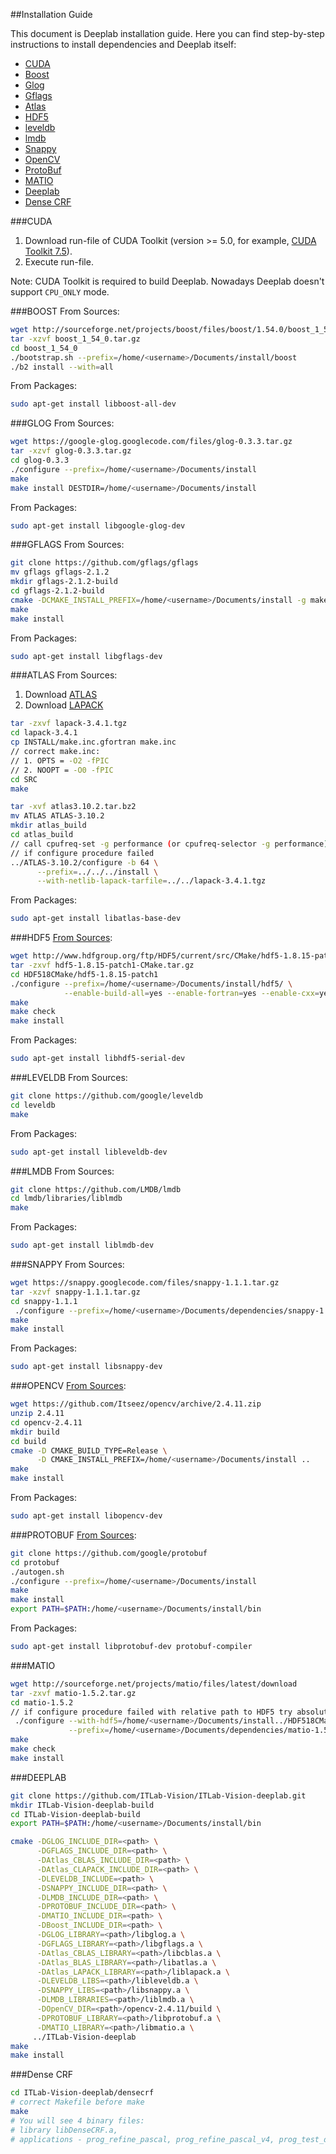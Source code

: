 ##Installation Guide

This document is Deeplab installation guide. Here you can find step-by-step
instructions to install dependencies and Deeplab itself:
- [CUDA](https://github.com/ITLab-Vision/ITLab-Vision-deeplab/blob/installation-guide/InstallationGuide.md#cuda)
- [Boost](https://github.com/ITLab-Vision/ITLab-Vision-deeplab/blob/installation-guide/InstallationGuide.md#boost)
- [Glog](https://github.com/ITLab-Vision/ITLab-Vision-deeplab/blob/installation-guide/InstallationGuide.md#glog)
- [Gflags](https://github.com/ITLab-Vision/ITLab-Vision-deeplab/blob/installation-guide/InstallationGuide.md#gflags)
- [Atlas](https://github.com/ITLab-Vision/ITLab-Vision-deeplab/blob/installation-guide/InstallationGuide.md#atlas)
- [HDF5](https://github.com/ITLab-Vision/ITLab-Vision-deeplab/blob/installation-guide/InstallationGuide.md#hdf5)
- [leveldb](https://github.com/ITLab-Vision/ITLab-Vision-deeplab/blob/installation-guide/InstallationGuide.md#leveldb)
- [lmdb](https://github.com/ITLab-Vision/ITLab-Vision-deeplab/blob/installation-guide/InstallationGuide.md#lmdb)
- [Snappy](https://github.com/ITLab-Vision/ITLab-Vision-deeplab/blob/installation-guide/InstallationGuide.md#snappy)
- [OpenCV](https://github.com/ITLab-Vision/ITLab-Vision-deeplab/blob/installation-guide/InstallationGuide.md#opencv)
- [ProtoBuf](https://github.com/ITLab-Vision/ITLab-Vision-deeplab/blob/installation-guide/InstallationGuide.md#protobuf)
- [MATIO](https://github.com/ITLab-Vision/ITLab-Vision-deeplab/blob/installation-guide/InstallationGuide.md#matio)
- [Deeplab](https://github.com/ITLab-Vision/ITLab-Vision-deeplab/blob/installation-guide/InstallationGuide.md#deeplab)
- [Dense CRF](https://github.com/ITLab-Vision/ITLab-Vision-deeplab/blob/installation-guide/InstallationGuide.md#dense-crf)

###CUDA

1. Download run-file of CUDA Toolkit (version >= 5.0, for example,
   [CUDA Toolkit 7.5](https://developer.nvidia.com/cuda-toolkit)).
2. Execute run-file.

Note: CUDA Toolkit is required to build Deeplab. Nowadays Deeplab doesn't
support `CPU_ONLY` mode.

###BOOST
From Sources:
```bash
wget http://sourceforge.net/projects/boost/files/boost/1.54.0/boost_1_54_0.tar.gz
tar -xzvf boost_1_54_0.tar.gz
cd boost_1_54_0
./bootstrap.sh --prefix=/home/<username>/Documents/install/boost
./b2 install --with=all
```

From Packages:
```bash
sudo apt-get install libboost-all-dev
```

###GLOG
From Sources:
```bash
wget https://google-glog.googlecode.com/files/glog-0.3.3.tar.gz
tar -xzvf glog-0.3.3.tar.gz
cd glog-0.3.3
./configure --prefix=/home/<username>/Documents/install
make
make install DESTDIR=/home/<username>/Documents/install
```

From Packages:
```bash
sudo apt-get install libgoogle-glog-dev
```

###GFLAGS
From Sources:
```bash
git clone https://github.com/gflags/gflags
mv gflags gflags-2.1.2
mkdir gflags-2.1.2-build
cd gflags-2.1.2-build
cmake -DCMAKE_INSTALL_PREFIX=/home/<username>/Documents/install -g make ../gflags-2.1.2
make
make install
```

From Packages:
```bash
sudo apt-get install libgflags-dev
```

###ATLAS
From Sources:

1. Download [ATLAS](http://sourceforge.net/projects/math-atlas/files/Stable/3.10.2/atlas3.10.2.tar.bz2/download)
2. Download [LAPACK](http://www.netlib.org/lapack/#_lapack_version_3_4_1)

```bash
tar -zxvf lapack-3.4.1.tgz
cd lapack-3.4.1
cp INSTALL/make.inc.gfortran make.inc
// correct make.inc:
// 1. OPTS = -O2 -fPIC
// 2. NOOPT = -O0 -fPIC
cd SRC
make

tar -xvf atlas3.10.2.tar.bz2
mv ATLAS ATLAS-3.10.2
mkdir atlas_build
cd atlas_build
// call cpufreq-set -g performance (or cpufreq-selector -g performance),
// if configure procedure failed
../ATLAS-3.10.2/configure -b 64 \
      --prefix=../../../install \
      --with-netlib-lapack-tarfile=../../lapack-3.4.1.tgz
```

From Packages:
```bash
sudo apt-get install libatlas-base-dev
```

###HDF5 
[From Sources](https://www.hdfgroup.org/ftp/HDF5/current/src/unpacked/release_docs/INSTALL):
```bash
wget http://www.hdfgroup.org/ftp/HDF5/current/src/CMake/hdf5-1.8.15-patch1-CMake.tar.gz
tar -zxvf hdf5-1.8.15-patch1-CMake.tar.gz
cd HDF518CMake/hdf5-1.8.15-patch1
./configure --prefix=/home/<username>/Documents/install/hdf5/ \
            --enable-build-all=yes --enable-fortran=yes --enable-cxx=yes
make
make check
make install
```

From Packages:
```bash
sudo apt-get install libhdf5-serial-dev
```

###LEVELDB
From Sources:
```bash
git clone https://github.com/google/leveldb
cd leveldb
make
```

From Packages:
```bash
sudo apt-get install libleveldb-dev
```

###LMDB
From Sources:
```bash
git clone https://github.com/LMDB/lmdb
cd lmdb/libraries/liblmdb
make
```

From Packages:
```bash
sudo apt-get install liblmdb-dev
```

###SNAPPY
From Sources:
```bash
wget https://snappy.googlecode.com/files/snappy-1.1.1.tar.gz
tar -xzvf snappy-1.1.1.tar.gz
cd snappy-1.1.1
 ./configure --prefix=/home/<username>/Documents/dependencies/snappy-1.1.1/snappy-1.1.1/
make
make install
```

From Packages:
```bash
sudo apt-get install libsnappy-dev
```

###OPENCV
[From Sources](http://docs.opencv.org/3.0-last-rst/doc/tutorials/introduction/linux_install/linux_install.html):
```bash
wget https://github.com/Itseez/opencv/archive/2.4.11.zip
unzip 2.4.11
cd opencv-2.4.11
mkdir build
cd build
cmake -D CMAKE_BUILD_TYPE=Release \
      -D CMAKE_INSTALL_PREFIX=/home/<username>/Documents/install ..
make
make install
```

From Packages:
```bash
sudo apt-get install libopencv-dev
```

###PROTOBUF
[From Sources](https://github.com/google/protobuf):
```bash
git clone https://github.com/google/protobuf
cd protobuf
./autogen.sh
./configure --prefix=/home/<username>/Documents/install
make
make install
export PATH=$PATH:/home/<username>/Documents/install/bin
```

From Packages:
```bash
sudo apt-get install libprotobuf-dev protobuf-compiler
```

###MATIO
```bash
wget http://sourceforge.net/projects/matio/files/latest/download
tar -zxvf matio-1.5.2.tar.gz
cd matio-1.5.2
// if configure procedure failed with relative path to HDF5 try absolute path
 ./configure --with-hdf5=/home/<username>/Documents/install../HDF518CMake/hdf5-1.8.15-patch1/hdf5 \
             --prefix=/home/<username>/Documents/dependencies/matio-1.5.2/matio
make
make check
make install
```

###DEEPLAB
```bash
git clone https://github.com/ITLab-Vision/ITLab-Vision-deeplab.git
mkdir ITLab-Vision-deeplab-build
cd ITLab-Vision-deeplab-build
export PATH=$PATH:/home/<username>/Documents/install/bin

cmake -DGLOG_INCLUDE_DIR=<path> \
      -DGFLAGS_INCLUDE_DIR=<path> \
      -DAtlas_CBLAS_INCLUDE_DIR=<path> \
      -DAtlas_CLAPACK_INCLUDE_DIR=<path> \
      -DLEVELDB_INCLUDE=<path> \
      -DSNAPPY_INCLUDE_DIR=<path> \
      -DLMDB_INCLUDE_DIR=<path> \
      -DPROTOBUF_INCLUDE_DIR=<path> \
      -DMATIO_INCLUDE_DIR=<path> \
      -DBoost_INCLUDE_DIR=<path> \
      -DGLOG_LIBRARY=<path>/libglog.a \
      -DGFLAGS_LIBRARY=<path>/libgflags.a \
      -DAtlas_CBLAS_LIBRARY=<path>/libcblas.a \
      -DAtlas_BLAS_LIBRARY=<path>/libatlas.a \
      -DAtlas_LAPACK_LIBRARY=<path>/liblapack.a \
      -DLEVELDB_LIBS=<path>/libleveldb.a \
      -DSNAPPY_LIBS=<path>/libsnappy.a \
      -DLMDB_LIBRARIES=<path>/liblmdb.a \
      -DOpenCV_DIR=<path>/opencv-2.4.11/build \
      -DPROTOBUF_LIBRARY=<path>/libprotobuf.a \
      -DMATIO_LIBRARY=<path>/libmatio.a \
     ../ITLab-Vision-deeplab
make
make install
```

###Dense CRF
```bash
cd ITLab-Vision-deeplab/densecrf
# correct Makefile before make
make
# You will see 4 binary files:
# library libDenseCRF.a,
# applications - prog_refine_pascal, prog_refine_pascal_v4, prog_test_dence_crf
```